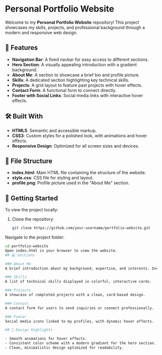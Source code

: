 # Personal Portfolio Website

Welcome to my **Personal Portfolio Website** repository! This project showcases my skills, projects, and professional background through a modern and responsive web design.

## 🌟 Features

- **Navigation Bar**: A fixed navbar for easy access to different sections.
- **Hero Section**: A visually appealing introduction with a gradient background.
- **About Me**: A section to showcase a brief bio and profile picture.
- **Skills**: A dedicated section highlighting key technical skills.
- **Projects**: A grid layout to feature past projects with hover effects.
- **Contact Form**: A functional form to connect directly.
- **Footer with Social Links**: Social media links with interactive hover effects.

## 🛠️ Built With

- **HTML5**: Semantic and accessible markup.
- **CSS3**: Custom styles for a polished look, with animations and hover effects.
- **Responsive Design**: Optimized for all screen sizes and devices.

## 📂 File Structure

- **index.html**: Main HTML file containing the structure of the website.
- **style.css**: CSS file for styling and layout.
- **profile.png**: Profile picture used in the "About Me" section.

## 🚀 Getting Started

To view the project locally:

1. Clone the repository:
   ```bash
   git clone https://github.com/your-username/portfolio-website.git
Navigate to the project folder:
```bash
cd portfolio-website
Open index.html in your browser to view the website.
## 💻 Sections

### About Me
A brief introduction about my background, expertise, and interests. Includes a profile picture with a hover zoom effect.

### Skills
A list of technical skills displayed in colorful, interactive cards.

### Projects
A showcase of completed projects with a clean, card-based design.

### Contact
A contact form for users to send inquiries or connect professionally.

### Footer
Social media icons linked to my profiles, with dynamic hover effects.

## 🎨 Design Highlights

- Smooth animations for hover effects.
- Consistent color scheme with a modern gradient for the hero section.
- Clean, minimalistic design optimized for readability.
